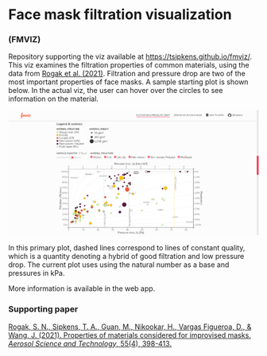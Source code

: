 
# Face mask filtration visualization 

### (FMVIZ)

Repository supporting the viz available at https://tsipkens.github.io/fmviz/. This viz examines the filtration properties of common materials, using the data from [Rogak et al. (2021)][rogakfm]. Filtration and pressure drop are two of the most important properties of face masks. A sample starting plot is shown below. In the actual viz, the user can hover over the circles to see information on the material. 

[![sampleimg](imgs/00_sample_plot.png)](https://tsipkens.github.io/fmviz/)

In this primary plot, dashed lines correspond to lines of constant quality, which is a quantity denoting a hybrid of good filtration and low pressure drop. The current plot uses using the natural number as a base and pressures in kPa. 

More information is available in the web app. 

### Supporting paper

[Rogak, S. N., Sipkens, T. A., Guan, M., Nikookar, H., Vargas Figueroa, D., & Wang, J. (2021). Properties of materials considered for improvised masks. *Aerosol Science and Technology*, 55(4), 398-413.][rogakfm]

[rogakfm]: https://doi.org/10.1080/02786826.2020.1855321
